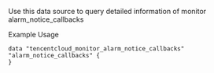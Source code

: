Use this data source to query detailed information of monitor alarm_notice_callbacks

Example Usage

```hcl
data "tencentcloud_monitor_alarm_notice_callbacks" "alarm_notice_callbacks" {
}
```